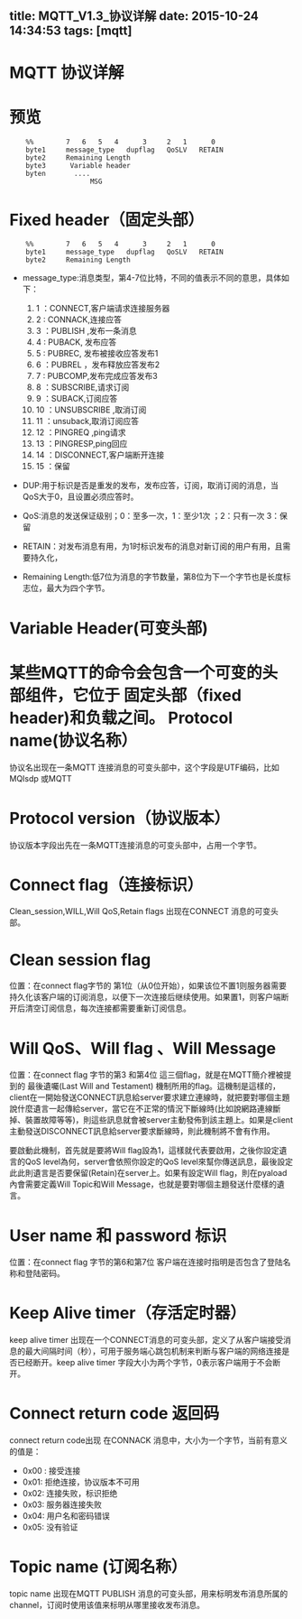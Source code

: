 title: MQTT_V1.3_协议详解
date: 2015-10-24 14:34:53
tags: [mqtt]
---
MQTT 协议详解
====

预览
====
```
    %%        7   6   5   4      3     2   1      0
    byte1     message_type   dupflag   QoSLV   RETAIN
    byte2     Remaining Length
    byte3      Variable header
    byten       ....
                    MSG
```
Fixed header（固定头部）
====
```
    %%        7   6   5   4      3     2   1      0
    byte1     message_type   dupflag   QoSLV   RETAIN
    byte2     Remaining Length
```
* message_type:消息类型，第4-7位比特，不同的值表示不同的意思，具体如下：
    1. 1 ：CONNECT,客户端请求连接服务器	       
    2. 2 : CONNACK,连接应答
    3. 3 ：PUBLISH ,发布一条消息      	
    4. 4 :  PUBACK, 发布应答        	
    5. 5 :  PUBREC, 发布被接收应答发布1        	
    6. 6 ：PUBREL ，发布释放应答发布2        	
    7. 7 : PUBCOMP,发布完成应答发布3        	
    8. 8 ：SUBSCRIBE,请求订阅        	
    9. 9 ：SUBACK,订阅应答        	
    10. 10 ：UNSUBSCRIBE ,取消订阅
    11. 11 ：unsuback,取消订阅应答
    12. 12 ：PINGREQ ,ping请求
    13. 13 ：PINGRESP,ping回应
    14. 14 ：DISCONNECT,客户端断开连接
    15. 15 ：保留

* DUP:用于标识是否是重发的发布，发布应答，订阅，取消订阅的消息，当QoS大于0，且设置必须应答时。
* QoS:消息的发送保证级别；0：至多一次，1：至少1次 ；2：只有一次 3：保留
* RETAIN：对发布消息有用，为1时标识发布的消息对新订阅的用户有用，且需要持久化，
* Remaining Length:低7位为消息的字节数量，第8位为下一个字节也是长度标志位，最大为四个字节。


Variable Header(可变头部)
====
某些MQTT的命令会包含一个可变的头部组件，它位于 固定头部（fixed header)和负载之间。
Protocol name(协议名称）
====
协议名出现在一条MQTT 连接消息的可变头部中，这个字段是UTF编码，比如 MQIsdp 或MQTT

Protocol version（协议版本）
====
协议版本字段出先在一条MQTT连接消息的可变头部中，占用一个字节。

Connect flag（连接标识）
====
Clean_session,WILL,Will QoS,Retain flags 出现在CONNECT 消息的可变头部。

Clean session flag
====
位置：在connect flag字节的 第1位（从0位开始），如果该位不置1则服务器需要持久化该客户端的订阅消息，以便下一次连接后继续使用。如果置1，则客户端断开后清空订阅信息，每次连接都需要重新订阅信息。

Will QoS、Will flag 、Will Message
====
位置：在connect flag 字节的第3 和第4位
這三個flag，就是在MQTT簡介裡被提到的 最後遺囑(Last Will and Testament) 機制所用的flag。這機制是這樣的，client在一開始發送CONNECT訊息給server要求建立連線時，就把要對哪個主題說什麼遺言一起傳給server，當它在不正常的情況下斷線時(比如說網路連線斷掉、裝置故障等等)，則這些訊息就會被server主動發佈到該主題上。如果是client主動發送DISCONNECT訊息給server要求斷線時，則此機制將不會有作用。

要啟動此機制，首先就是要將Will flag設為1，這樣就代表要啟用，之後你設定遺言的QoS level為何，server會依照你設定的QoS level來幫你傳送訊息，最後設定此此則遺言是否要保留(Retain)在server上。如果有設定Will flag，則在pyaload內會需要定義Will Topic和Will Message，也就是要對哪個主題發送什麼樣的遺言。

User name 和 password 标识
====
位置：在connect flag 字节的第6和第7位
客户端在连接时指明是否包含了登陆名称和登陆密码。

Keep Alive timer（存活定时器）
====
keep alive timer 出现在一个CONNECT消息的可变头部，定义了从客户端接受消息的最大间隔时间（秒），可用于服务端心跳包机制来判断与客户端的网络连接是否已经断开。keep alive timer 字段大小为两个字节，0表示客户端用于不会断开。

Connect return code 返回码
====
connect return code出现 在CONNACK 消息中，大小为一个字节，当前有意义的值是：
- 0x00 : 接受连接
- 0x01:  拒绝连接，协议版本不可用
- 0x02:  连接失败，标识拒绝
- 0x03:  服务器连接失败
- 0x04:  用户名和密码错误
- 0x05:  没有验证

Topic name (订阅名称）
====
topic name 出现在MQTT PUBLISH 消息的可变头部，用来标明发布消息所属的channel，订阅时使用该值来标明从哪里接收发布消息。

